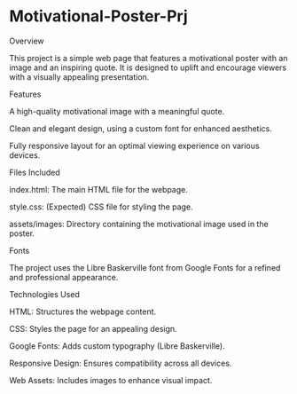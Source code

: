 # Motivational-Poster-Prj
Overview

This project is a simple web page that features a motivational poster with an image and an inspiring quote. It is designed to uplift and encourage viewers with a visually appealing presentation.


Features

A high-quality motivational image with a meaningful quote.

Clean and elegant design, using a custom font for enhanced aesthetics.

Fully responsive layout for an optimal viewing experience on various devices.

Files Included

index.html: The main HTML file for the webpage.

style.css: (Expected) CSS file for styling the page.

assets/images: Directory containing the motivational image used in the poster.

Fonts

The project uses the Libre Baskerville font from Google Fonts for a refined and professional appearance.

Technologies Used

HTML: Structures the webpage content.

CSS: Styles the page for an appealing design.

Google Fonts: Adds custom typography (Libre Baskerville).

Responsive Design: Ensures compatibility across all devices.

Web Assets: Includes images to enhance visual impact.
